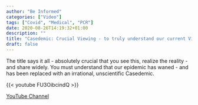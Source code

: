 ```yaml
---
author: "Be Informed"
categories: ["Video"]
tags: ["Covid", "Medical", "PCR"]
date: 2020-08-26T14:19:32+01:00
description: ""
title: "Casedemic: Crucial Viewing - to truly understand our current Viral Issue #Casedemic"
draft: false
---
```


The title says it all - absolutely crucial that you see this, realize the reality - and share widely. You must understand that our epidemic has waned - and has been replaced with an irrational, unscientific Casedemic.

{{< youtube FU3OibcindQ >}}

[YouTube Channel](https://www.youtube.com/channel/UCPn4FsiQP15nudug9FDhluA)

